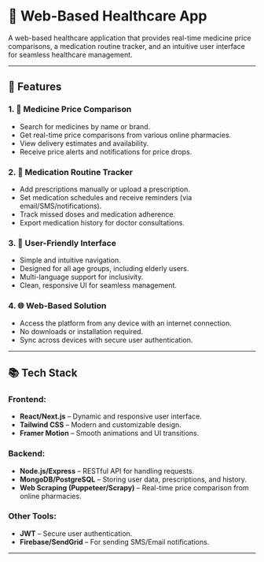 # 🏥 Web-Based Healthcare App

A web-based healthcare application that provides real-time medicine price comparisons, a medication routine tracker, and an intuitive user interface for seamless healthcare management.

---

## 🚀 Features

### 1. 🧾 Medicine Price Comparison
- Search for medicines by name or brand.
- Get real-time price comparisons from various online pharmacies.
- View delivery estimates and availability.
- Receive price alerts and notifications for price drops.

### 2. 💊 Medication Routine Tracker
- Add prescriptions manually or upload a prescription.
- Set medication schedules and receive reminders (via email/SMS/notifications).
- Track missed doses and medication adherence.
- Export medication history for doctor consultations.

### 3. 🎨 User-Friendly Interface
- Simple and intuitive navigation.
- Designed for all age groups, including elderly users.
- Multi-language support for inclusivity.
- Clean, responsive UI for seamless management.

### 4. 🌐 Web-Based Solution
- Access the platform from any device with an internet connection.
- No downloads or installation required.
- Sync across devices with secure user authentication.

---

## 📚 Tech Stack

### Frontend:
- **React/Next.js** – Dynamic and responsive user interface.
- **Tailwind CSS** – Modern and customizable design.
- **Framer Motion** – Smooth animations and UI transitions.

### Backend:
- **Node.js/Express** – RESTful API for handling requests.
- **MongoDB/PostgreSQL** – Storing user data, prescriptions, and history.
- **Web Scraping (Puppeteer/Scrapy)** – Real-time price comparison from online pharmacies.

### Other Tools:
- **JWT** – Secure user authentication.
- **Firebase/SendGrid** – For sending SMS/Email notifications.

---

